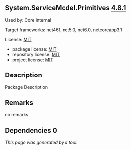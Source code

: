 System.ServiceModel.Primitives [4.8.1](https://www.nuget.org/packages/System.ServiceModel.Primitives/4.8.1)
--------------------

Used by: Core internal

Target frameworks: net461, net5.0, net6.0, netcoreapp3.1

License: [MIT](../../../../licenses/mit) 

- package license: [MIT](https://licenses.nuget.org/MIT) 
- repository license: [MIT](https://github.com/dotnet/wcf) 
- project license: [MIT](https://github.com/dotnet/wcf) 

Description
-----------
Package Description

Remarks
-----------
no remarks


Dependencies 0
-----------


*This page was generated by a tool.*